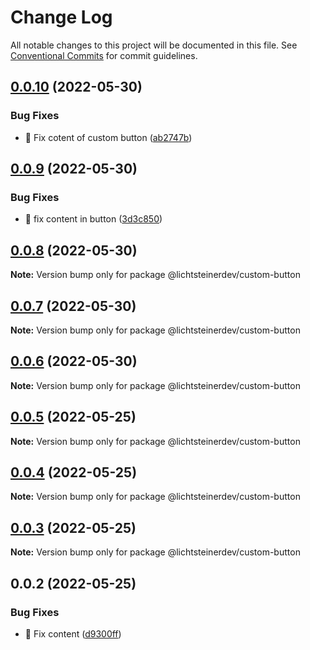 # Change Log

All notable changes to this project will be documented in this file.
See [Conventional Commits](https://conventionalcommits.org) for commit guidelines.

## [0.0.10](https://github.com/css-ch/poc-lerna-and-ui-lib/compare/@lichtsteinerdev/custom-button@0.0.9...@lichtsteinerdev/custom-button@0.0.10) (2022-05-30)


### Bug Fixes

* 🐛 Fix cotent of custom button ([ab2747b](https://github.com/css-ch/poc-lerna-and-ui-lib/commit/ab2747bee51af60aa97cdc87a89da7e83047a57e))





## [0.0.9](https://github.com/css-ch/poc-lerna-and-ui-lib/compare/@lichtsteinerdev/custom-button@0.0.8...@lichtsteinerdev/custom-button@0.0.9) (2022-05-30)


### Bug Fixes

* 🐛 fix content in button ([3d3c850](https://github.com/css-ch/poc-lerna-and-ui-lib/commit/3d3c850339df66f964568252a9c5b95a1cc69c74))





## [0.0.8](https://github.com/css-ch/poc-lerna-and-ui-lib/compare/@lichtsteinerdev/custom-button@0.0.7...@lichtsteinerdev/custom-button@0.0.8) (2022-05-30)

**Note:** Version bump only for package @lichtsteinerdev/custom-button





## [0.0.7](https://github.com/css-ch/poc-lerna-and-ui-lib/compare/@lichtsteinerdev/custom-button@0.0.6...@lichtsteinerdev/custom-button@0.0.7) (2022-05-30)

**Note:** Version bump only for package @lichtsteinerdev/custom-button





## [0.0.6](https://github.com/css-ch/poc-lerna-and-ui-lib/compare/@lichtsteinerdev/custom-button@0.0.5...@lichtsteinerdev/custom-button@0.0.6) (2022-05-30)

**Note:** Version bump only for package @lichtsteinerdev/custom-button





## [0.0.5](https://github.com/css-ch/poc-lerna-and-ui-lib/compare/@lichtsteinerdev/custom-button@0.0.4...@lichtsteinerdev/custom-button@0.0.5) (2022-05-25)

**Note:** Version bump only for package @lichtsteinerdev/custom-button





## [0.0.4](https://github.com/css-ch/poc-lerna-and-ui-lib/compare/@lichtsteinerdev/custom-button@0.0.3...@lichtsteinerdev/custom-button@0.0.4) (2022-05-25)

**Note:** Version bump only for package @lichtsteinerdev/custom-button





## [0.0.3](https://github.com/css-ch/poc-lerna-and-ui-lib/compare/@lichtsteinerdev/custom-button@0.0.2...@lichtsteinerdev/custom-button@0.0.3) (2022-05-25)

**Note:** Version bump only for package @lichtsteinerdev/custom-button





## 0.0.2 (2022-05-25)


### Bug Fixes

* 🐛 Fix content ([d9300ff](https://github.com/css-ch/poc-lerna-and-ui-lib/commit/d9300ffc62b40471a6e0cefa45eefc5dafbd3355))
